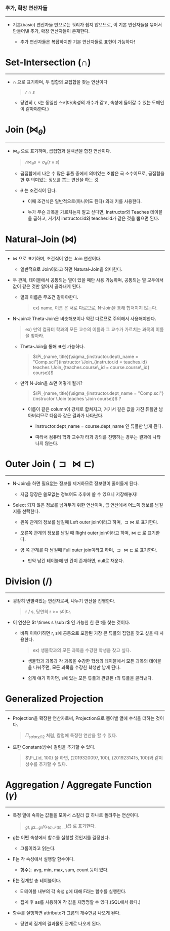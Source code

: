 ### 추가, 확장 연산자들
---
* 기본(basic) 연산자들 만으로는 쿼리가 쉽지 않으므로, 이 기본 연산자들을 묶어서 만들어낸 추가, 확장 연산자들이 존재한다.

    * 추가 연산자들은 복잡하지만 기본 연산자들로 표현이 가능하다!

# Set-Intersection ($\cap$)
---
* $\cap$ 으로 표기하며, 두 집합의 교집합을 찾는 연산이다

    > $r\cap s$

    * 당연히 r, s는 동일한 스키마(속성의 개수가 같고, 속성에 들어갈 수 있는 도메인이 같아야한다.)

# Join ($\Join_\theta$)
---
* $\Join_\theta$ 으로 표기하며, 곱집합과 셀렉션을 합친 연산이다.

    > $r\Join_{\theta}s = \sigma_{\theta}(r \times s)$

    * 곱집합에서 나온 수 많은 튜플 중에서 의미있는 조합은 극 소수이므로, 곱집합을 한 후 의미있는 정보를 뽑는 연산을 하는 것.

    * $\theta$ 는 조건식이 된다.

        * 이때 조건식은 일반적으로(아니어도 된다) 외래 키를 사용한다.

        * 누가 무슨 과목을 가르치는지 알고 싶다면, Instructor와 Teaches 테이블을 곱하고, 거기서 instructor.id와 teacher.id가 같은 것을 뽑으면 된다.

# Natural-Join ($\Join$)
---
* $\Join$ 으로 표기하며, 조건식이 없는 Join 연산이다.

    * 일반적으로 Join이라고 하면 Natural-Join을 의미한다.

* 두 관계, 테이블에서 공통되는 열이 있을 때만 사용 가능하며, 공통되는 열 모두에서 값이 같은 것만 알아서 골라내게 된다.

    * 열의 이름은 무조건 같아야한다. 
        
        > ex) name, 이름 은 서로 다르므로, N-Join을 통해 합쳐지지 않는다.
    
* N-Join과 Theta-Join은 비슷해보이나 약간 다르므로 주의해서 사용해야한다.

    > ex) 만약 컴퓨터 학과의 모든 교수의 이름과 그 교수가 가르치는 과목의 이름을 찾아라.

    * Theta-Join을 통해 표현 가능하다.

        > $\Pi_{name, title}(\sigma_{instructor.dept\_name = "Comp.sci"}(instructor \Join_{instrutor.id = teaches.id} teaches \Join_{teaches.course\_id = course.course\_id} course))$
    
    * 만약 N-Join을 쓰면 어떻게 될까?

        > $\Pi_{name, title}(\sigma_{instructor.dept_name = "Comp.sci"}(instructor \Join teaches \Join course))$ ?

        * 이름이 같은 column이 강제로 합쳐지고, 거기서 같은 값을 가진 튜플만 남아버리므로 다음과 같은 결과가 나타난다.

            * Instructor.dept_name = course.dept_name 인 튜플만 남게 된다.

            * 따라서 컴퓨터 학과 교수가 타과 강의를 진행하는 경우는 결과에 나타나지 않는다.

# Outer Join ($\sqsupset\Join\sqsubset$)
---
* N-Join을 하면 필요없는 정보를 제거하므로 정보량이 줄어들게 된다.

    * 지금 당장은 쓸모없는 정보여도 추후에 쓸 수 있으니 저장해놓자!

* Select 되지 않은 정보를 남겨두기 위한 연산이며, 곱 연산에서 어느쪽 정보를 남길지를 선택한다.

    * 왼쪽 관계의 정보를 남길때 Left outer join이라고 하며, $\sqsupset\Join$ 로 표기한다.

    * 오른쪽 관계의 정보를 남길 때 Right outer join이라고 하며,$\Join\sqsubset$ 로 표기한다.

    * 양 쪽 관계를 다 남길때 Full outer join이라고 하며, $\sqsupset\Join\sqsubset$ 로 표기한다.

        * 만약 남긴 테이블에 빈 칸이 존재하면, null로 채운다.

# Division (/)
---
* 굉장히 변별력있는 연산자로써, 나누기 연산을 진행한다.

    > r / s, 당연히 r >= s이다.

* 이 연산은 $t \times s \sub r$ 인 가능한 한 큰 t를 찾는 것이다.

    * 바꿔 이야기하면 r, s에 공통으로 포함된 가장 큰 튜플의 집합을 찾고 싶을 때 사용한다.

        > ex) 생물학과의 모든 과목을 수강한 학생을 찾고 싶다.
    
        * 생물학과 과목과 각 과목을 수강한 학생의 테이블에서 모든 과목의 테이블을 나눠주면, 모든 과목을 수강한 학생만 남게 된다.

        * 쉽게 얘기 하자면, s에 있는 모든 튜플과 관련된 r의 튜플을 골라낸다.

# Generalized Projection
---
* Projection을 확장한 연산자로써, Projection으로 뽑아낼 열에 수식을 더하는 것이다.

    > $\Pi_{salary / 12}$ 처럼, 칼럼에 특정한 연산을 할 수 있다.

* 또한 Constant(상수) 칼럼을 추가할 수 있다.

    > $\Pi_{id, 100} 을 하면, (2019320097, 100), (2019231415, 100)와 같이 상수를 추가할 수 있다.

# Aggregation / Aggregate Function ($\gamma$)
---
* 특정 열에 속하는 값들을 모아서 스칼라 값 하나로 돌려주는 연산이다.

    > $_{g1,g2...gn}\gamma_{F(a), F(b)....}(E)$ 로 표기한다.

* g는 어떤 속성에서 함수를 실행할 것인지를 결정한다.

    * 그룹이라고 읽는다.

* F는 각 속성에서 실행할 함수이다.

    * 함수는 avg, min, max, sum, count 등이 있다.

* E는 집계할 총 테이블이다.

    * E 테이블 내부의 각 속성 g에 대해 F라는 함수를 실행한다.

    * 집계 후 as를 사용하여 각 값을 재명명할 수 있다.(SQL에서 왔다.)

* 항수를 실행하면 attribute가 그룹의 개수만큼 나오게 된다.

    * 당연히 집계의 결과물도 관계로 나오게 된다.
